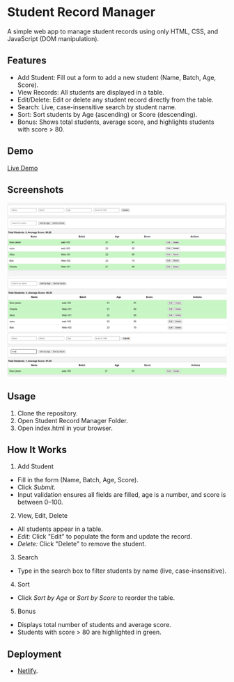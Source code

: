 # Student Record Manager

A simple web app to manage student records using only HTML, CSS, and JavaScript (DOM manipulation).

## Features

- Add Student: Fill out a form to add a new student (Name, Batch, Age, Score).
- View Records: All students are displayed in a table.
- Edit/Delete: Edit or delete any student record directly from the table.
- Search: Live, case-insensitive search by student name.
- Sort: Sort students by Age (ascending) or Score (descending).
- Bonus: Shows total students, average score, and highlights students with score > 80.


## Demo

[Live Demo](https://flourishing-chebakia-3cfca3.netlify.app/) 


## Screenshots

![alt text](screenshot1.png)
![alt text](screenshot2.png)
![alt text](screenshot3.png)


## Usage

1. Clone the repository.
2. Open Student Record Manager Folder.
3. Open index.html in your browser.


## How It Works

 1. Add Student
- Fill in the form (Name, Batch, Age, Score).
- Click *Submit*.
- Input validation ensures all fields are filled, age is a number, and score is between 0–100.

 2. View, Edit, Delete
- All students appear in a table.
- *Edit:* Click "Edit" to populate the form and update the record.
- *Delete:* Click "Delete" to remove the student.

3. Search
- Type in the search box to filter students by name (live, case-insensitive).

4. Sort
- Click *Sort by Age* or *Sort by Score* to reorder the table.

5. Bonus
- Displays total number of students and average score.
- Students with score > 80 are highlighted in green.


## Deployment

- [Netlify](https://student-record-manager.netlify.app/).